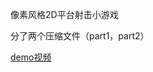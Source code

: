 像素风格2D平台射击小游戏 

分了两个压缩文件（part1，part2） 

[demo视频](https://www.bilibili.com/video/BV1vA4y1X7wW?spm_id_from=333.337.search-card.all.click)